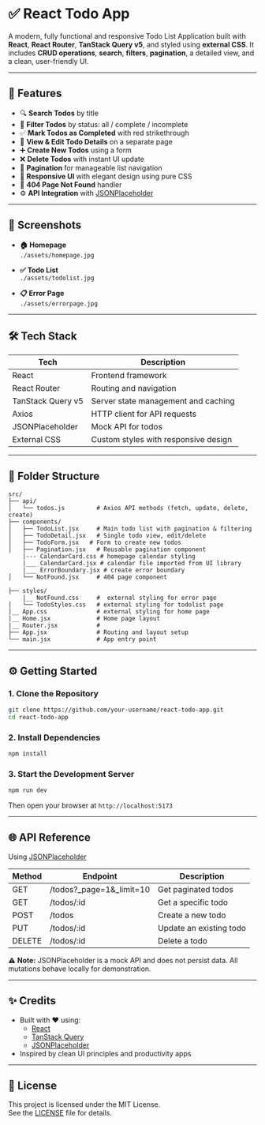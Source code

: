 
# ✅ React Todo App

A modern, fully functional and responsive Todo List Application built with **React**, **React Router**, **TanStack Query v5**, and styled using **external CSS**. It includes **CRUD operations**, **search**, **filters**, **pagination**, a detailed view, and a clean, user-friendly UI.

---

## 🚀 Features

- 🔍 **Search Todos** by title
- 🎯 **Filter Todos** by status: all / complete / incomplete
- ✅ **Mark Todos as Completed** with red strikethrough
- 📝 **View & Edit Todo Details** on a separate page
- ➕ **Create New Todos** using a form
- ❌ **Delete Todos** with instant UI update
- 📄 **Pagination** for manageable list navigation
- 📱 **Responsive UI** with elegant design using pure CSS
- 🧭 **404 Page Not Found** handler
- ⚙️ **API Integration** with [JSONPlaceholder](https://jsonplaceholder.typicode.com)

---

## 📸 Screenshots



- **🏠 Homepage**  
  `./assets/homepage.jpg`

- **✅ Todo List**  
  `./assets/todolist.jpg`

- **📋 Error Page**  
  `./assets/errorpage.jpg`
  

---

## 🛠️ Tech Stack

| Tech               | Description                                  |
|--------------------|----------------------------------------------|
| React              | Frontend framework                           |
| React Router       | Routing and navigation                       |
| TanStack Query v5  | Server state management and caching          |
| Axios              | HTTP client for API requests                 |
| JSONPlaceholder    | Mock API for todos                           |
| External CSS       | Custom styles with responsive design         |

---

## 📁 Folder Structure

```
src/
├── api/
│   └── todos.js         # Axios API methods (fetch, update, delete, create)
├── components/
│   ├── TodoList.jsx     # Main todo list with pagination & filtering
│   ├── TodoDetail.jsx   # Single todo view, edit/delete
│   ├── TodoForm.jsx   # Form to create new todos
│   ├── Pagination.jsx   # Reusable pagination component
    |--- CalendarCard.css # homepage calendar styling
    |___ CalendarCard.jsx # calendar file imported from UI library
    |___ ErrorBoundary.jsx # create error boundary
│   └── NotFound.jsx     # 404 page component
    
├── styles/
    |__ NotFound.css     #  external styling for error page
│   └── TodoStyles.css   # external styling for todolist page
|__ App.css              # external styling for home page
|__ Home.jsx             # Home page layout
|__ Router.jsx           # 
├── App.jsx              # Routing and layout setup
└── main.jsx             # App entry point

```

---

## ⚙️ Getting Started

### 1. Clone the Repository

```bash
git clone https://github.com/your-username/react-todo-app.git
cd react-todo-app
```

### 2. Install Dependencies

```bash
npm install
```

### 3. Start the Development Server

```bash
npm run dev
```

Then open your browser at `http://localhost:5173`

---

## 🌐 API Reference

Using [JSONPlaceholder](https://jsonplaceholder.typicode.com/todos)

| Method | Endpoint | Description              |
|--------|----------|--------------------------|
| GET    | /todos?_page=1&_limit=10 | Get paginated todos |
| GET    | /todos/:id     | Get a specific todo     |
| POST   | /todos         | Create a new todo       |
| PUT    | /todos/:id     | Update an existing todo |
| DELETE | /todos/:id     | Delete a todo           |

⚠️ **Note:** JSONPlaceholder is a mock API and does not persist data. All mutations behave locally for demonstration.

---

## ✨ Credits

- Built with ❤️ using:
  - [React](https://reactjs.org/)
  - [TanStack Query](https://tanstack.com/query)
  - [JSONPlaceholder](https://jsonplaceholder.typicode.com)
- Inspired by clean UI principles and productivity apps

---

## 📄 License

This project is licensed under the MIT License.  
See the [LICENSE](LICENSE) file for details.
